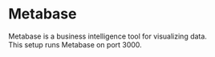 # Metabase
Metabase is a business intelligence tool for visualizing data.  
This setup runs Metabase on port 3000.
